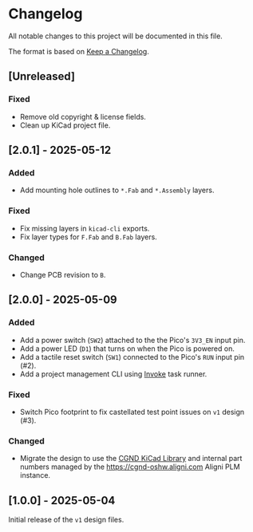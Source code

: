 # Changelog

All notable changes to this project will be documented in this file.

The format is based on [Keep a Changelog](https://keepachangelog.com/en/1.1.0/).

## [Unreleased]

### Fixed

- Remove old copyright & license fields.
- Clean up KiCad project file.

## [2.0.1] - 2025-05-12

### Added

- Add mounting hole outlines to `*.Fab` and `*.Assembly` layers.

### Fixed

- Fix missing layers in `kicad-cli` exports.
- Fix layer types for `F.Fab` and `B.Fab` layers.

### Changed

- Change PCB revision to `B`.

## [2.0.0] - 2025-05-09

### Added

- Add a power switch (`SW2`) attached to the the Pico's `3V3_EN` input pin.
- Add a power LED (`D1`) that turns on when the Pico is powered on.
- Add a tactile reset switch (`SW1`) connected to the Pico's `RUN` input pin (#2).
- Add a project management CLI using [Invoke](https://www.pyinvoke.org/) task runner.

### Fixed

- Switch Pico footprint to fix castellated test point issues on `v1` design (#3).

### Changed

- Migrate the design to use the [CGND KiCad Library](https://github.com/cgnd/cgnd-kicad-lib/) and internal part numbers managed by the https://cgnd-oshw.aligni.com Aligni PLM instance.

## [1.0.0] - 2025-05-04

Initial release of the `v1` design files.
